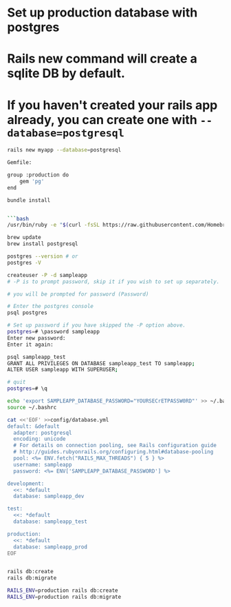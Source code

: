 # Set up production database with postgres

# Rails new command will create a sqlite DB by default.


# If you haven't created your rails app already, you can create one with `--database=postgresql`

```bash
rails new myapp --database=postgresql

Gemfile:

group :production do 
	gem 'pg'
end

bundle install


```bash
/usr/bin/ruby -e "$(curl -fsSL https://raw.githubusercontent.com/Homebrew/install/master/install)"

brew update
brew install postgresql

postgres --version # or
postgres -V

createuser -P -d sampleapp
# -P is to prompt password, skip it if you wish to set up separately.

# you will be prompted for password (Password)

# Enter the postgres console 
psql postgres

# Set up password if you have skipped the -P option above.
postgres=# \password sampleapp
Enter new password:
Enter it again:

psql sampleapp_test
GRANT ALL PRIVILEGES ON DATABASE sampleapp_test TO sampleapp;
ALTER USER sampleapp WITH SUPERUSER;

# quit 
postgres=# \q 

echo 'export SAMPLEAPP_DATABASE_PASSWORD="YOURSECrETPASSW0RD"' >> ~/.bashrc
source ~/.bashrc

cat <<'EOF' >>config/database.yml
default: &default
  adapter: postgresql
  encoding: unicode
  # For details on connection pooling, see Rails configuration guide
  # http://guides.rubyonrails.org/configuring.html#database-pooling
  pool: <%= ENV.fetch("RAILS_MAX_THREADS") { 5 } %>
  username: sampleapp
  password: <%= ENV['SAMPLEAPP_DATABASE_PASSWORD'] %>

development:
  <<: *default
  database: sampleapp_dev

test:
  <<: *default
  database: sampleapp_test

production:
  <<: *default
  database: sampleapp_prod
EOF


rails db:create
rails db:migrate

RAILS_ENV=production rails db:create
RAILS_ENV=production rails db:migrate
```
